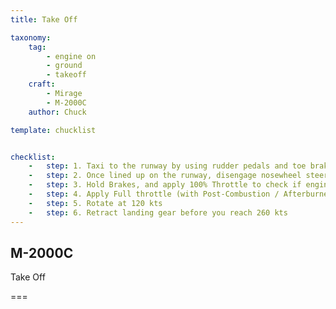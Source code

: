 ```yaml
---
title: Take Off

taxonomy:
    tag:
        - engine on
        - ground
        - takeoff
    craft:
        - Mirage
        - M-2000C
    author: Chuck

template: chucklist


checklist:
    -   step: 1. Taxi to the runway by using rudder pedals and toe brakes<br />• Make sure your nosewheel steering (DIRAV) is engaged when taxiing
    -   step: 2. Once lined up on the runway, disengage nosewheel steering (DIRAV) by pressing S.
    -   step: 3. Hold Brakes, and apply 100% Throttle to check if engine spools up correctly and if TT7 is within safe range
    -   step: 4. Apply Full throttle (with Post-Combustion / Afterburner)
    -   step: 5. Rotate at 120 kts
    -   step: 6. Retract landing gear before you reach 260 kts
---
```


## M-2000C
Take Off

===
  
